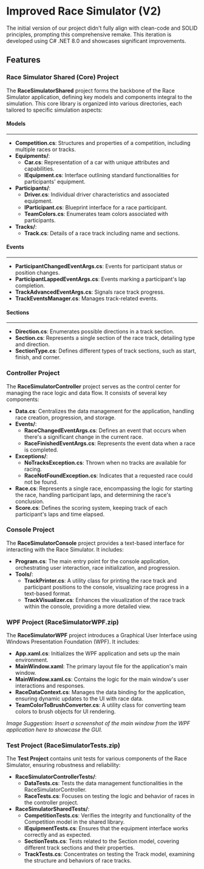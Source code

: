<h1>Improved Race Simulator (V2)</h1>
The initial version of our project didn't fully align with clean-code and SOLID principles, prompting this comprehensive remake. This iteration is developed using C# .NET 8.0 and showcases significant improvements.

<h2>Features</h2>
<h3>Race Simulator Shared (Core) Project</h3>
The <b>RaceSimulatorShared</b> project forms the backbone of the Race Simulator application, defining key models and components integral to the simulation. This core library is organized into various directories, each tailored to specific simulation aspects:

<h4>Models</h4>
<hr>
<ul>
  <li><b>Competition.cs</b>: Structures and properties of a competition, including multiple races or tracks.</li>
  <li>
    <b>Equipments/</b>:
    <ul>
      <li><b>Car.cs</b>: Representation of a car with unique attributes and capabilities.</li>
      <li><b>IEquipment.cs</b>: Interface outlining standard functionalities for participants' equipment.</li>
    </ul>
  </li>
  <li>
    <b>Participants/</b>:
    <ul>
      <li><b>Driver.cs</b>: Individual driver characteristics and associated equipment.</li>
      <li><b>IParticipant.cs</b>: Blueprint interface for a race participant.</li>
      <li><b>TeamColors.cs</b>: Enumerates team colors associated with participants.</li>
    </ul>
  </li>
  <li><b>Tracks/</b>:
    <ul>
      <li><b>Track.cs</b>: Details of a race track including name and sections.</li>
    </ul>
  </li>
</ul>

<h4>Events</h4>
<hr>
<ul>
  <li><b>ParticipantChangedEventArgs.cs</b>: Events for participant status or position changes.</li>
  <li><b>ParticipantLappedEventArgs.cs</b>: Events marking a participant's lap completion.</li>
  <li><b>TrackAdvancedEventArgs.cs</b>: Signals race track progress.</li>
  <li><b>TrackEventsManager.cs</b>: Manages track-related events.</li>
</ul>

<h4>Sections</h4>
<hr>
<ul>
  <li><b>Direction.cs</b>: Enumerates possible directions in a track section.</li>
  <li><b>Section.cs</b>: Represents a single section of the race track, detailing type and direction.</li>
  <li><b>SectionType.cs</b>: Defines different types of track sections, such as start, finish, and corner.</li>
</ul>

<h3>Controller Project</h3>
The <b>RaceSimulatorController</b> project serves as the control center for managing the race logic and data flow. It consists of several key components:
<ul>
  <li><b>Data.cs</b>: Centralizes the data management for the application, handling race creation, progression, and storage.</li>
  <li>
    <b>Events/</b>:
    <ul>
      <li><b>RaceChangedEventArgs.cs</b>: Defines an event that occurs when there's a significant change in the current race.</li>
      <li><b>RaceFinishedEventArgs.cs</b>: Represents the event data when a race is completed.</li>
    </ul>
  </li>
  <li>
    <b>Exceptions/</b>:
    <ul>
      <li><b>NoTracksException.cs</b>: Thrown when no tracks are available for racing.</li>
      <li><b>RaceNotFoundException.cs</b>: Indicates that a requested race could not be found.</li>
    </ul>
  </li>
  <li><b>Race.cs</b>: Represents a single race, encompassing the logic for starting the race, handling participant laps, and determining the race's conclusion.</li>
  <li><b>Score.cs</b>: Defines the scoring system, keeping track of each participant's laps and time elapsed.</li>
</ul>

<h3>Console Project</h3>
The <b>RaceSimulatorConsole</b> project provides a text-based interface for interacting with the Race Simulator. It includes:
<ul>
  <li><b>Program.cs</b>: The main entry point for the console application, orchestrating user interaction, race initialization, and progression.</li>
  <li>
    <b>Tools/</b>:
    <ul>
      <li><b>TrackPrinter.cs</b>: A utility class for printing the race track and participant positions to the console, visualizing race progress in a text-based format.</li>
      <li><b>TrackVisualizer.cs</b>: Enhances the visualization of the race track within the console, providing a more detailed view.</li>
    </ul>
  </li>
</ul>

<h3>WPF Project (RaceSimulatorWPF.zip)</h3>
The <b>RaceSimulatorWPF</b> project introduces a Graphical User Interface using Windows Presentation Foundation (WPF). It includes:
<ul>
  <li><b>App.xaml.cs</b>: Initializes the WPF application and sets up the main environment.</li>
  <li><b>MainWindow.xaml</b>: The primary layout file for the application's main window.</li>
  <li><b>MainWindow.xaml.cs</b>: Contains the logic for the main window's user interactions and responses.</li>
  <li><b>RaceDataContext.cs</b>: Manages the data binding for the application, ensuring dynamic updates to the UI with race data.</li>
  <li><b>TeamColorToBrushConverter.cs</b>: A utility class for converting team colors to brush objects for UI rendering.</li>
</ul>
<p><i>Image Suggestion: Insert a screenshot of the main window from the WPF application here to showcase the GUI.</i></p>

<h3>Test Project (RaceSimulatorTests.zip)</h3>
The <b>Test Project</b> contains unit tests for various components of the Race Simulator, ensuring robustness and reliability:
<ul>
  <li>
    <b>RaceSimulatorControllerTests/</b>:
    <ul>
      <li><b>DataTests.cs</b>: Tests the data management functionalities in the RaceSimulatorController.</li>
      <li><b>RaceTests.cs</b>: Focuses on testing the logic and behavior of races in the controller project.</li>
    </ul>
  </li>
  <li>
    <b>RaceSimulatorSharedTests/</b>:
    <ul>
      <li><b>CompetitionTests.cs</b>: Verifies the integrity and functionality of the Competition model in the shared library.</li>
      <li><b>IEquipmentTests.cs</b>: Ensures that the equipment interface works correctly and as expected.</li>
      <li><b>SectionTests.cs</b>: Tests related to the Section model, covering different track sections and their properties.</li>
      <li><b>TrackTests.cs</b>: Concentrates on testing the Track model, examining the structure and behaviors of race tracks.</li>
    </ul>
  </li>
</ul>
